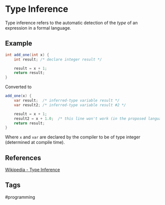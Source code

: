 # Type Inference

Type inference refers to the automatic detection of the *type* of an expression in a formal language.  

## Example
```java
int add_one(int x) {
    int result; /* declare integer result */

    result = x + 1;
    return result;
}
```
Converted to
```java
add_one(x) {
    var result;  /* inferred-type variable result */
    var result2; /* inferred-type variable result #2 */

    result = x + 1;
    result2 = x + 1.0;  /* this line won't work (in the proposed language) */
    return result;
}
```
Where `x` and `var` are declared by the compiler to be of type integer (determined at compile time).  

## References
[Wikipedia - Type Inference](https://en.wikipedia.org/wiki/Type_inference)  

## Tags
#programming
